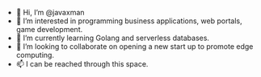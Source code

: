 - 👋 Hi, I’m @javaxman
- 👀 I’m interested in programming business applications, web portals, game development.
- 🌱 I’m currently learning Golang and serverless databases.
- 💞️ I’m looking to collaborate on opening a new start up to promote edge computing.
- 📫 I can be reached through this space.

<!---
javaxman/javaxman is a ✨ special ✨ repository because its `README.md` (this file) appears on your GitHub profile.
You can click the Preview link to take a look at your changes.
--->
